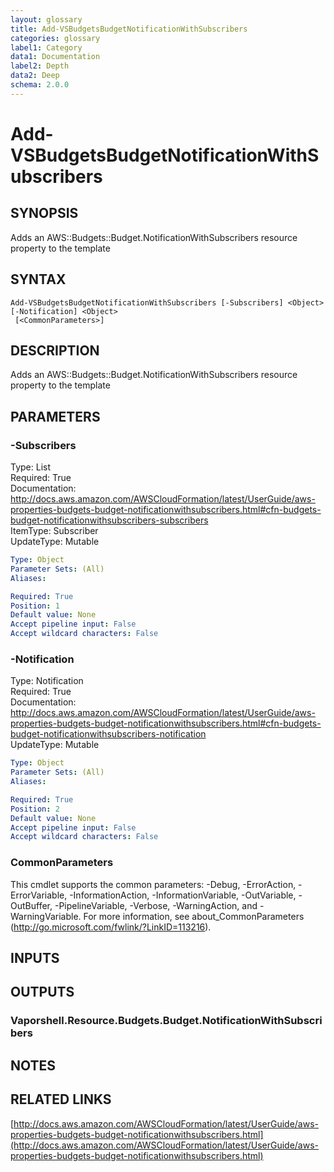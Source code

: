```yaml
---
layout: glossary
title: Add-VSBudgetsBudgetNotificationWithSubscribers
categories: glossary
label1: Category
data1: Documentation
label2: Depth
data2: Deep
schema: 2.0.0
---
```


# Add-VSBudgetsBudgetNotificationWithSubscribers

## SYNOPSIS
Adds an AWS::Budgets::Budget.NotificationWithSubscribers resource property to the template

## SYNTAX

```
Add-VSBudgetsBudgetNotificationWithSubscribers [-Subscribers] <Object> [-Notification] <Object>
 [<CommonParameters>]
```

## DESCRIPTION
Adds an AWS::Budgets::Budget.NotificationWithSubscribers resource property to the template

## PARAMETERS

### -Subscribers
Type: List    
Required: True    
Documentation: http://docs.aws.amazon.com/AWSCloudFormation/latest/UserGuide/aws-properties-budgets-budget-notificationwithsubscribers.html#cfn-budgets-budget-notificationwithsubscribers-subscribers    
ItemType: Subscriber    
UpdateType: Mutable

```yaml
Type: Object
Parameter Sets: (All)
Aliases:

Required: True
Position: 1
Default value: None
Accept pipeline input: False
Accept wildcard characters: False
```

### -Notification
Type: Notification    
Required: True    
Documentation: http://docs.aws.amazon.com/AWSCloudFormation/latest/UserGuide/aws-properties-budgets-budget-notificationwithsubscribers.html#cfn-budgets-budget-notificationwithsubscribers-notification    
UpdateType: Mutable

```yaml
Type: Object
Parameter Sets: (All)
Aliases:

Required: True
Position: 2
Default value: None
Accept pipeline input: False
Accept wildcard characters: False
```

### CommonParameters
This cmdlet supports the common parameters: -Debug, -ErrorAction, -ErrorVariable, -InformationAction, -InformationVariable, -OutVariable, -OutBuffer, -PipelineVariable, -Verbose, -WarningAction, and -WarningVariable.
For more information, see about_CommonParameters (http://go.microsoft.com/fwlink/?LinkID=113216).

## INPUTS

## OUTPUTS

### Vaporshell.Resource.Budgets.Budget.NotificationWithSubscribers

## NOTES

## RELATED LINKS

[http://docs.aws.amazon.com/AWSCloudFormation/latest/UserGuide/aws-properties-budgets-budget-notificationwithsubscribers.html](http://docs.aws.amazon.com/AWSCloudFormation/latest/UserGuide/aws-properties-budgets-budget-notificationwithsubscribers.html)


